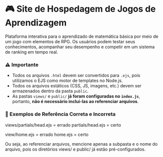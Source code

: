 # 🎮 Site de Hospedagem de Jogos de Aprendizagem  

Plataforma interativa para o aprendizado de matemática básica por meio de um jogo com elementos de RPG. Os usuários podem testar seus conhecimentos, acompanhar seu desempenho e competir em um sistema de ranking em tempo real.  

### ⚠️ Importante  

- Todos os arquivos `.html` devem ser convertidos para `.ejs`, pois utilizamos o EJS como motor de templates no Node.js.  
- Todos os arquivos estáticos (CSS, JS, imagens, etc.) devem ser armazenados dentro da pasta `public`.  
- As pastas `views/` e `public/` **já foram configuradas no `index.js`**, portanto, **não é necessário incluí-las ao referenciar arquivos**.  

### 📌 Exemplos de Referência Correta e Incorreta  

views/partials/head.ejs = errado
partials/head.ejs = certo

view/home.ejs = errado
home.ejs = certo

Ou seja, ao referenciar arquivos, mencione apenas a subpasta e o nome do arquivo, pois os diretórios views/ e public/ já estão pré-configurados.

